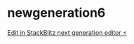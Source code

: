 # newgeneration6

[Edit in StackBlitz next generation editor ⚡️](https://stackblitz.com/~/github.com/nagvanshi9275/newgeneration6)